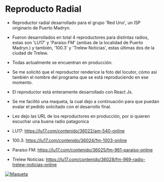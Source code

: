 # Reproducto Radial

- Reproductor radial desarrollado para el grupo 'Red Uno', un ISP originario de Puerto Madryn.
- Fueron desarrollados en total 4 reproductores para distintas radios, estas son 'LU17' y 'Paraiso FM' (ambas de la localidad de Puerto Madryn.) y también, '100.3' y 'Trelew Noticias', estas últimas dos de la ciudad de Trelew.
- Todas actualmente se encuentran en producción.
- Se me solicitó que el reproductor renderice la foto del locutor, cómo así también el nombre del programa que se está reproduciendo en ese momento.
- El reproductor está enteramente desarrollado con React Js.
- Se me facilitó una maqueta, la cual dejo a continuación para que puedan evalar el pedido solicitado con el desarrollo final.
- Les dejo las URL de los reproductores en producción, por si quieren escuchar una buena radio patagonica 



- LU17: https://lu17.com/contenido/36022/am-540-online
- 100.3: https://lu17.com/contenido/36024/fm-1003-online
- Paraiso FM: https://lu17.com/contenido/36025/fm-961-paraiso-online
- Trelew Noticias: https://lu17.com/contenido/36028/fm-969-radio-trelew-noticias-online

[![Maqueta](https://i.postimg.cc/dtyTR7sx/maqueta.jpg "Maqueta")](https://i.postimg.cc/dtyTR7sx/maqueta.jpg "Maqueta")
